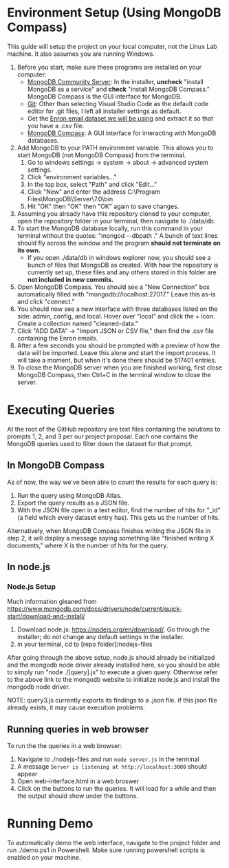 # Environment Setup (Using MongoDB Compass)
This guide will setup the project on your local computer, not the Linux Lab machine. It also assumes you are running Windows.
1. Before you start, make sure these programs are installed on your computer:
    * [MongoDB Community Server](https://www.mongodb.com/try/download/community): In the installer, **uncheck** "install MongoDB as a service" and **check** "install MongoDB Compass." MongoDB Compass is the GUI interface for MongoDB.
    * [Git](https://git-scm.com/downloads): Other than selecting Visual Studio Code as the default code editor for .git files, I left all installer settings as default.
    * Get the [Enron email dataset we will be using](https://www.kaggle.com/code/gliang6/datacleansingjob/output) and extract it so that you have a .csv file.
    * [MongoDB Compass](https://www.mongodb.com/try/download/compass): A GUI interface for interacting with MongoDB databases.
2. Add MongoDB to your PATH environment variable. This allows you to start MongoDB (not MongoDB Compass) from the terminal.
    1. Go to windows settings -> system -> about -> advanced system settings. 
    2. Click "environment variables..."
    3. In the top box, select "Path" and click "Edit..."
    4. Click "New" and enter the address C:\Program Files\MongoDB\Server\7.0\bin
    5. Hit "OK" then "OK" then "OK" again to save changes.
3. Assuming you already have this repository cloned to your computer, open the repository folder in your terminal, then navigate to ./data/db.
4. To start the MongoDB database locally, run this command in your terminal without the quotes: "mongod --dbpath ." A bunch of text lines should fly across the window and the program **should not terminate on its own.**
    * If you open ./data/db in windows explorer now, you should see a bunch of files that MongoDB as created. With how the repository is currently set up, these files and any others stored in this folder are **not included in new commits.**
5. Open MongoDB Compass. You should see a "New Connection" box automatically filled with "mongodb://localhost:27017." Leave this as-is and click "connect."
6. You should now see a new interface with three databases listed on the side: admin, config, and local. Hover over "local" and click the + icon. Create a collection named "cleaned-data."
7. Click "ADD DATA" -> "Import JSON or CSV file," then find the .csv file containing the Enron emails.
8. After a few seconds you should be prompted with a preview of how the data will be imported. Leave this alone and start the import process. It will take a moment, but when it's done there should be 517401 entries.
9. To close the MongoDB server when you are finished working, first close MongoDB Compass, then Ctrl+C in the terminal window to close the server.

# Executing Queries
At the root of the GitHub repository are text files containing the solutions to prompts 1, 2, and 3 per our project proposal. Each one contains the MongoDB queries used to filter down the dataset for that prompt.

## In MongoDB Compass
As of now, the way we've been able to count the results for each query is:
1. Run the query using MongoDB Atlas.
2. Export the query results as a JSON file.
3. With the JSON file open in a text editor, find the number of hits for "_id" (a field which every dataset entry has). This gets us the number of hits.

Alternatively, when MongoDB Compass finishes writing the JSON file in step 2, it will display a message saying something like "finished writing X documents," where X is the number of hits for the query.

## In node.js
### Node.js Setup
Much information gleaned from https://www.mongodb.com/docs/drivers/node/current/quick-start/download-and-install/
1. Download node.js: https://nodejs.org/en/download/. Go through the installer; do not change any default settings in the installer.
2. in your terminal, cd to [repo folder]/nodejs-files

After going through the above setup, node.js should already be initialized and the mongodb node driver already installed here, so you should be able to simply run "node ./[query].js" to execute a given query. Otherwise refer to the above link to the mongodb website to initialize node.js and install the mongodb node driver.

NOTE: query3.js currently exports its findings to a .json file. if this json file already exists, it may cause execution problems.

## Running queries in web browser
To run the the queries in a web browser:
1. Navigate to ./nodejs-files and run `node server.js` in the terminal
2. A message `Server is listening at http://localhost:3000` should appear
3. Open web-interface.html in a web broswer
4. Click on the buttons to run the queries. It will load for a while and then the output should show under the buttons.

# Running Demo
To automatically demo the web interface, navigate to the project folder and run ./demo.ps1 in Powershell. Make sure running powershell scripts is enabled on your machine.